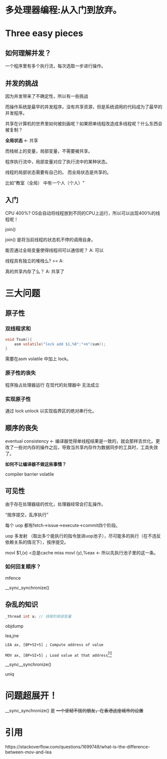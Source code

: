 # 多处理器编程:从入门到放弃。

# Three easy pieces
## 如何理解并发？
一个程序里有多个执行流，每次选取一步进行操作。
## 并发的挑战
因为并发带来了不确定性，所以有一些挑战

而操作系统是最早的并发程序。没有共享资源，但是系统调用的代码成为了最早的并发程序。

共享在计算机的世界里如何被刻画呢？如果把单线程改造成多线程呢？什么东西会被复制？

**全局状态** <- 共享

而栈帧上的变量，局部变量，不需要被共享。

程序执行流中，局部变量对应了执行流中的某种状态。

线程的局部状态需要有自己的。 而全局状态是共享的。

比如“教室（全局） 中有一个人（个人）"

## 入门
CPU 400%?
OS会自动将线程放到不同的CPU上运行，所以可以出现400%的线程呢！

join()

join() 是将当前线程的状态机不停的调用自身。

能否通过全局变量使得线程间可以通信呢？ A: 可以

线程具有独立的堆栈么? >< A: 

真的共享内存了么？ A: 共享了

# 三大问题
## 原子性
### 双线程求和
``` c
void Tsum(){
    asm volatile("lock add $1,%0":"+m"(sum));
}
```
需要在asm volatile 中加上 lock。

### 原子性的丧失
程序独占处理器运行 在现代的处理器中 无法成立

### 实现原子性
通过 lock unlock 以实现临界区的绝对串行化。

## 顺序的丧失
eventual consistency <- 编译器觉得单线程结果是一致的，就会那样去优化。更改了一些对内存的操作之后，导致当共享内存作为数据同步的工具时，工具失效了。

**如何不让编译器不做这些事情？**

compiler barrier
volatile

## 可见性

由于存在处理器级的优化，处理器经常会打乱操作。

“按序提交，乱序执行”

每个 uop 都有fetch->issue->execute->commit四个阶段。

uop 多发射 （取出多个能执行的指令放进uop池子），尽可能多的执行（在不违反依赖关系的情况下），按序提交。

movl $1,(x) <总是cache miss
movl (y),%eax <- 所以先执行池子里的这一条。


### 如何回复顺序？
mfence

__sync_synchronize() 
## 杂乱的知识
``` c
_thread int a; // 线程的局部变量
```

objdump

lea,jne

`LEA ax, [BP+SI+5] ; Compute address of value`

`MOV ax, [BP+SI+5] ; Load value at that address`[<sup>[1]</sup>](#refer-anchor)

__sync__synchronize()

uniq <div id="refer-anchor">

# 问题超展开！
__sync_synchronize() 是 <strike>一个坚韧不拔的朋友，在香港这座城市的设置</strike> 

# 引用
<div id="refer-anchor">
https://stackoverflow.com/questions/1699748/what-is-the-difference-between-mov-and-lea
